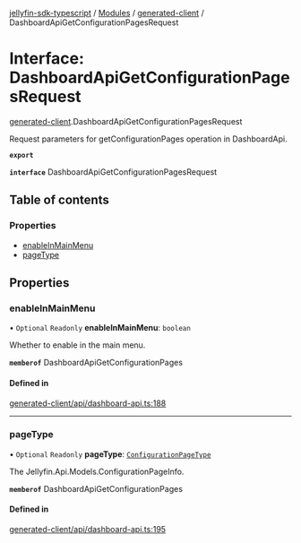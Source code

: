 [jellyfin-sdk-typescript](../README.md) / [Modules](../modules.md) / [generated-client](../modules/generated_client.md) / DashboardApiGetConfigurationPagesRequest

# Interface: DashboardApiGetConfigurationPagesRequest

[generated-client](../modules/generated_client.md).DashboardApiGetConfigurationPagesRequest

Request parameters for getConfigurationPages operation in DashboardApi.

**`export`**

**`interface`** DashboardApiGetConfigurationPagesRequest

## Table of contents

### Properties

- [enableInMainMenu](generated_client.DashboardApiGetConfigurationPagesRequest.md#enableinmainmenu)
- [pageType](generated_client.DashboardApiGetConfigurationPagesRequest.md#pagetype)

## Properties

### enableInMainMenu

• `Optional` `Readonly` **enableInMainMenu**: `boolean`

Whether to enable in the main menu.

**`memberof`** DashboardApiGetConfigurationPages

#### Defined in

[generated-client/api/dashboard-api.ts:188](https://github.com/thornbill/jellyfin-sdk-typescript/blob/0f61f16/src/generated-client/api/dashboard-api.ts#L188)

___

### pageType

• `Optional` `Readonly` **pageType**: [`ConfigurationPageType`](../enums/generated_client.ConfigurationPageType.md)

The Jellyfin.Api.Models.ConfigurationPageInfo.

**`memberof`** DashboardApiGetConfigurationPages

#### Defined in

[generated-client/api/dashboard-api.ts:195](https://github.com/thornbill/jellyfin-sdk-typescript/blob/0f61f16/src/generated-client/api/dashboard-api.ts#L195)
